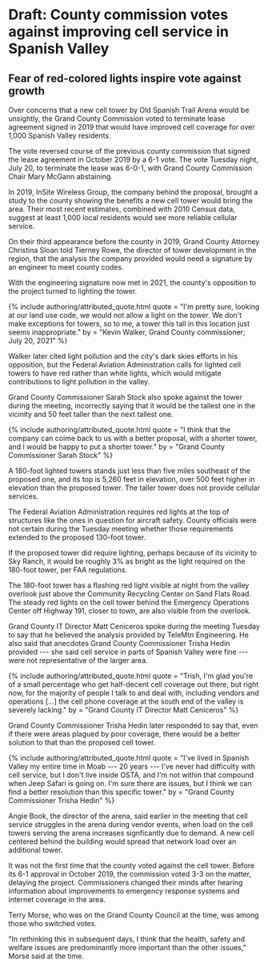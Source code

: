 # Draft: County commission votes against improving cell service in Spanish Valley

## Fear of red-colored lights inspire vote against growth

Over concerns that a new cell tower by Old Spanish Trail Arena would be unsightly, the Grand County Commission voted to terminate lease agreement signed in 2019 that would have improved cell coverage for over 1,000 Spanish Valley residents.

The vote reversed course of the previous county commission that signed the lease agreement in October 2019 by a 6-1 vote. The vote Tuesday night, July 20, to terminate the lease was 6-0-1, with Grand County Commission Chair Mary McGann abstaining.

In 2019, InSite Wireless Group, the company behind the proposal, brought a study to the county showing the benefits a new cell tower would bring the area. Their most recent estimates, combined with 2010 Census data, suggest at least 1,000 local residents would see more reliable cellular service.

On their third appearance before the county in 2019, Grand County Attorney Christina Sloan told Tierney Rowe, the director of tower development in the region, that the analysis the company provided would need a signature by an engineer to meet county codes.

With the engineering signature now met in 2021, the county's opposition to the project turned to lighting the tower.

{% include authoring/attributed_quote.html
    quote = "I'm pretty sure, looking at our land use code, we would not allow a light on the tower. We don't make exceptions for towers, so to me, a tower this tall in this location just seems inappropriate."
    by = "Kevin Walker, Grand County commissioner; July 20, 2021"
%}

Walker later cited light pollution and the city's dark skies efforts in his opposition, but the Federal Aviation Administration calls for lighted cell towers to have red rather than white lights, which would mitigate contributions to light pollution in the valley.

Grand County Commissioner Sarah Stock also spoke against the tower during the meeting, incorrectly saying that it would be the tallest one in the vicinity and 50 feet taller than the next tallest one.

{% include authoring/attributed_quote.html
    quote = "I think that the company can coime back to us with a better proposal, with a shorter tower, and I would be happy to put a shorter tower."
    by = "Grand County Commissioner Sarah Stock"
%}

A 180-foot lighted towers stands just less than five miles southeast of the proposed one, and its top is 5,260 feet in elevation, over 500 feet higher in elevation than the proposed tower. The taller tower does not provide cellular services.

The Federal Aviation Administration requires red lights at the top of structures like the ones in question for aircraft safety. County officials were not certain during the Tuesday meeting whether those requirements extended to the proposed 130-foot tower.

If the proposed tower did require lighting, perhaps because of its vicinity to Sky Ranch, it would be roughly 3% as bright as the light required on the 180-foot tower, per FAA regulations.

The 180-foot tower has a flashing red light visible at night from the valley overlook just above the Community Recycling Center on Sand Flats Road. The steady red lights on the cell tower behind the Emergency Operations Center off Highway 191, closer to town, are also visible from the overlook.

Grand County IT Director Matt Ceniceros spoke during the meeting Tuesday to say that he believed the analysis provided by TeleMtn Engineering. He also said that anecdotes Grand County Commissioner Trisha Hedin provided --- she said cell service in parts of Spanish Valley were fine --- were not representative of the larger area.

{% include authoring/attributed_quote.html
    quote = "Trish, I'm glad you're of a small percentage who get half-decent cell coverage out there, but right now, for the majority of people I talk to and deal with, including vendors and operations \[...\] the cell phone coverage at the south end of the valley is severely lacking."
    by = "Grand County IT Director Matt Ceniceros"
%}

Grand County Commissioner Trisha Hedin later responded to say that, even if there were areas plagued by poor coverage, there would be a better solution to that than the proposed cell tower.

{% include authoring/attributed_quote.html
    quote = "I've lived in Spanish Valley my entire time in Moab --- 20 years --- I've never had difficulty with cell service, but I don't live inside OSTA, and I'm not within that compound when Jeep Safari is going on. I'm sure there are issues, but I think we can find a better resolution than this specific tower."
    by = "Grand County Commissioner Trisha Hedin"
%}

Angie Book, the director of the arena, said earlier in the meeting that cell service struggles in the arena during vendor events, when load on the cell towers serving the arena increases signficantly due to demand. A new cell centered behind the building would spread that network load over an additional tower.

It was not the first time that the county voted against the cell tower. Before its 6-1 approval in October 2019, the commission voted 3-3 on the matter, delaying the project. Commissioners changed their minds after hearing information about improvements to emergency response systems and internet coverage in the area.

Terry Morse, who was on the Grand County Council at the time, was among those who switched votes.

"In rethinking this in subsequent days, I think that the health, safety and welfare issues are predominantly more important than the other issues," Morse said at the time.
